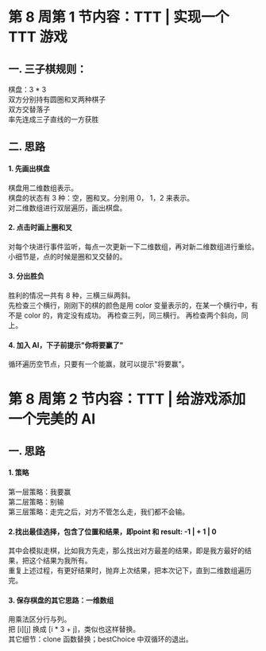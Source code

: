 # 第 8 周第 1 节内容：TTT | 实现一个 TTT 游戏
## 一. 三子棋规则：  
棋盘：3 * 3  
双方分别持有圆圈和叉两种棋子  
双方交替落子  
率先连成三子直线的一方获胜

## 二. 思路
#### 1. 先画出棋盘 
棋盘用二维数组表示。  
棋盘的状态有 3 种：空，圈和叉。分别用 0， 1，2 来表示。  
对二维数组进行双层遍历，画出棋盘。

#### 2. 点击时画上圈和叉
对每个块进行事件监听，每点一次更新一下二维数组，再对新二维数组进行重绘。  
小细节是，点的时候是圈和叉交替的。

#### 3. 分出胜负
胜利的情况一共有 8 种，三横三纵两斜。  
先检查三个横行，刚刚下的棋的颜色是用 color 变量表示的，在某一个横行中，有不是 color 的，肯定没有成功。
再检查三列，同三横行。
再检查两个斜向，同上。

#### 4. 加入 AI，下子前提示"你将要赢了"
循环遍历空节点，只要有一个能赢，就可以提示"将要赢"。


# 第 8 周第 2 节内容：TTT | 给游戏添加一个完美的 AI
## 一. 思路
#### 1. 策略
第一层策略：我要赢  
第二层策略：别输  
第三层策略：走完之后，对方不管怎么走，我们都不会输。

#### 2.找出最佳选择，包含了位置和结果，即point 和 result: -1 | + 1 | 0
其中会模拟走棋，比如我方先走，那么找出对方最差的结果，即是我方最好的结果，把这个结果为我所有。  
重复上述过程，有更好结果时，抛弃上次结果，把本次记下，直到二维数组遍历完。

#### 3. 保存棋盘的其它思路：一维数组
用乘法区分行与列。  
把 [i][j] 换成 [i * 3 + j]，类似也这样替换。  
其它细节：clone 函数替换；bestChoice 中双循环的退出。



